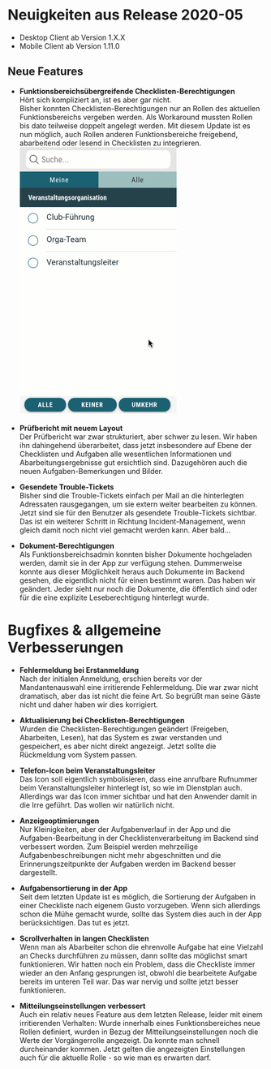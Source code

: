 # Neuigkeiten aus Release 2020-05

* Desktop Client ab Version 1.X.X
* Mobile Client ab Version 1.11.0

## Neue Features
- **Funktionsbereichsübergreifende Checklisten-Berechtigungen** <br>
Hört sich kompliziert an, ist es aber gar nicht. <br>
Bisher konnten Checklisten-Berechtigungen nur an Rollen des aktuellen Funktionsbereichs vergeben werden. Als Workaround mussten Rollen bis dato teilweise doppelt angelegt werden. Mit diesem Update ist es nun möglich, auch Rollen anderen Funktionsbereiche freigebend, abarbeitend oder lesend in Checklisten zu integrieren.<br>
  ![Rollenauswahl](Bilder/rollenauswahl.gif)

- **Prüfbericht mit neuem Layout** <br>
Der Prüfbericht war zwar strukturiert, aber schwer zu lesen. Wir haben ihn dahingehend überarbeitet, dass jetzt insbesondere auf Ebene der Checklisten und Aufgaben alle wesentlichen Informationen und Abarbeitungsergebnisse gut ersichtlich sind. Dazugehören auch die neuen Aufgaben-Bemerkungen und Bilder.<br>

- **Gesendete Trouble-Tickets** <br>
Bisher sind die Trouble-Tickets einfach per Mail an die hinterlegten Adressaten rausgegangen, um sie extern weiter bearbeiten zu können. Jetzt sind sie für den Benutzer als gesendete Trouble-Tickets sichtbar. Das ist ein weiterer Schritt in Richtung Incident-Management, wenn gleich damit noch nicht viel gemacht werden kann. Aber bald... <br>

- **Dokument-Berechtigungen** <br>
Als Funktionsbereichsadmin konnten bisher Dokumente hochgeladen werden, damit sie in der App zur verfügung stehen. Dummerweise konnte aus dieser Möglichkeit heraus auch Dokumente im Backend gesehen, die eigentlich nicht für einen bestimmt waren. Das haben wir geändert. Jeder sieht nur noch die Dokumente, die öffentlich sind oder für die eine explizite Leseberechtigung hinterlegt wurde. 


# Bugfixes & allgemeine Verbesserungen

- **Fehlermeldung bei Erstanmeldung** <br>
Nach der initialen Anmeldung, erschien bereits vor der Mandantenauswahl eine irritierende Fehlermeldung. Die war zwar nicht dramatisch, aber das ist nicht die feine Art. So begrüßt man seine Gäste nicht und daher haben wir dies korrigiert.

- **Aktualisierung bei Checklisten-Berechtigungen** <br>
Wurden die Checklisten-Berechtigungen geändert (Freigeben, Abarbeiten, Lesen), hat das System es zwar verstanden und gespeichert, es aber nicht direkt angezeigt. Jetzt sollte die Rückmeldung vom System passen.

- **Telefon-Icon beim Veranstaltungsleiter** <br>
Das Icon soll eigentlich symbolisieren, dass eine anrufbare Rufnummer beim Veranstaltungsleiter hinterlegt ist, so wie im Dienstplan auch. Allerdings war das Icon immer sichtbar und hat den Anwender damit in die Irre geführt. Das wollen wir natürlich nicht.

- **Anzeigeoptimierungen** <br>
Nur Kleinigkeiten, aber der Aufgabenverlauf in der App und die Aufgaben-Bearbeitung in der Checklistenverarbeitung im Backend sind verbessert worden. Zum Beispiel werden mehrzeilige Aufgabenbeschreibungen nicht mehr abgeschnitten und die Erinnerungszeitpunkte der Aufgaben werden im Backend besser dargestellt.

- **Aufgabensortierung in der App** <br>
Seit dem letzten Update ist es möglich, die Sortierung der Aufgaben in einer Checkliste nach eigenem Gusto vorzugeben. Wenn sich allerdings schon die Mühe gemacht wurde, sollte das System dies auch in der App berücksichtigen. Das tut es jetzt.

- **Scrollverhalten in langen Checklisten** <br>
Wenn man als Abarbeiter schon die ehrenvolle Aufgabe hat eine Vielzahl an Checks durchführen zu müssen, dann sollte das möglichst smart funktionieren. Wir hatten noch ein Problem, dass die Checkliste immer wieder an den Anfang gesprungen ist, obwohl die bearbeitete Aufgabe bereits im unteren Teil war. Das war nervig und sollte jetzt besser funktionieren.

- **Mitteilungseinstellungen verbessert** <br>
Auch ein relativ neues Feature aus dem letzten Release, leider mit einem irritierenden Verhalten: Wurde innerhalb eines Funktionsbereiches neue Rollen definiert, wurden in Bezug der Mitteilungseinstellungen noch die Werte der Vorgängerrolle angezeigt. Da konnte man schnell durcheinander kommen. Jetzt gelten die angezeigten Einstellungen auch für die aktuelle Rolle - so wie man es erwarten darf.




